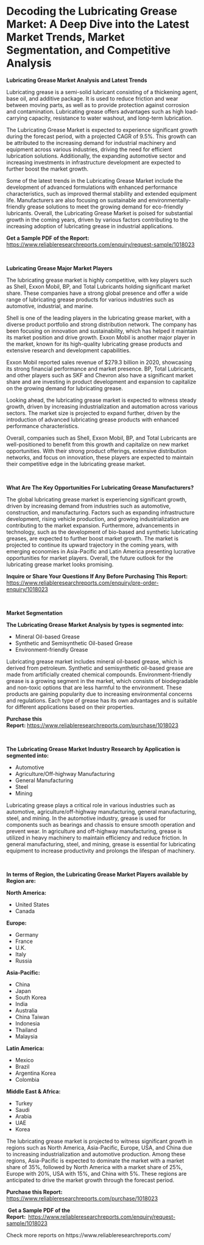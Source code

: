 <p><h1>Decoding the Lubricating Grease Market: A Deep Dive into the Latest Market Trends, Market Segmentation, and Competitive Analysis</h1></p><p><strong>Lubricating Grease Market Analysis and Latest Trends</strong></p>
<p><p>Lubricating grease is a semi-solid lubricant consisting of a thickening agent, base oil, and additive package. It is used to reduce friction and wear between moving parts, as well as to provide protection against corrosion and contamination. Lubricating grease offers advantages such as high load-carrying capacity, resistance to water washout, and long-term lubrication.</p><p>The Lubricating Grease Market is expected to experience significant growth during the forecast period, with a projected CAGR of 9.5%. This growth can be attributed to the increasing demand for industrial machinery and equipment across various industries, driving the need for efficient lubrication solutions. Additionally, the expanding automotive sector and increasing investments in infrastructure development are expected to further boost the market growth.</p><p>Some of the latest trends in the Lubricating Grease Market include the development of advanced formulations with enhanced performance characteristics, such as improved thermal stability and extended equipment life. Manufacturers are also focusing on sustainable and environmentally-friendly grease solutions to meet the growing demand for eco-friendly lubricants. Overall, the Lubricating Grease Market is poised for substantial growth in the coming years, driven by various factors contributing to the increasing adoption of lubricating grease in industrial applications.</p></p>
<p><strong>Get a Sample PDF of the Report:&nbsp;</strong> <a href="https://www.reliableresearchreports.com/enquiry/request-sample/1018023">https://www.reliableresearchreports.com/enquiry/request-sample/1018023</a></p>
<p>&nbsp;</p>
<p><strong>Lubricating Grease Major Market Players</strong></p>
<p><p>The lubricating grease market is highly competitive, with key players such as Shell, Exxon Mobil, BP, and Total Lubricants holding significant market share. These companies have a strong global presence and offer a wide range of lubricating grease products for various industries such as automotive, industrial, and marine.</p><p>Shell is one of the leading players in the lubricating grease market, with a diverse product portfolio and strong distribution network. The company has been focusing on innovation and sustainability, which has helped it maintain its market position and drive growth. Exxon Mobil is another major player in the market, known for its high-quality lubricating grease products and extensive research and development capabilities.</p><p>Exxon Mobil reported sales revenue of $279.3 billion in 2020, showcasing its strong financial performance and market presence. BP, Total Lubricants, and other players such as SKF and Chevron also have a significant market share and are investing in product development and expansion to capitalize on the growing demand for lubricating grease.</p><p>Looking ahead, the lubricating grease market is expected to witness steady growth, driven by increasing industrialization and automation across various sectors. The market size is projected to expand further, driven by the introduction of advanced lubricating grease products with enhanced performance characteristics.</p><p>Overall, companies such as Shell, Exxon Mobil, BP, and Total Lubricants are well-positioned to benefit from this growth and capitalize on new market opportunities. With their strong product offerings, extensive distribution networks, and focus on innovation, these players are expected to maintain their competitive edge in the lubricating grease market.</p></p>
<p>&nbsp;</p>
<p><strong>What Are The Key Opportunities For Lubricating Grease Manufacturers?</strong></p>
<p><p>The global lubricating grease market is experiencing significant growth, driven by increasing demand from industries such as automotive, construction, and manufacturing. Factors such as expanding infrastructure development, rising vehicle production, and growing industrialization are contributing to the market expansion. Furthermore, advancements in technology, such as the development of bio-based and synthetic lubricating greases, are expected to further boost market growth. The market is projected to continue its upward trajectory in the coming years, with emerging economies in Asia-Pacific and Latin America presenting lucrative opportunities for market players. Overall, the future outlook for the lubricating grease market looks promising.</p></p>
<p><strong>Inquire or Share Your Questions If Any Before Purchasing This Report:</strong> <a href="https://www.reliableresearchreports.com/enquiry/pre-order-enquiry/1018023">https://www.reliableresearchreports.com/enquiry/pre-order-enquiry/1018023</a></p>
<p>&nbsp;</p>
<p><strong>Market Segmentation</strong></p>
<p><strong>The Lubricating Grease Market Analysis by types is segmented into:</strong></p>
<p><ul><li>Mineral Oil-based Grease</li><li>Synthetic and Semisynthetic Oil-based Grease</li><li>Environment-friendly Grease</li></ul></p>
<p><p>Lubricating grease market includes mineral oil-based grease, which is derived from petroleum. Synthetic and semisynthetic oil-based grease are made from artificially created chemical compounds. Environment-friendly grease is a growing segment in the market, which consists of biodegradable and non-toxic options that are less harmful to the environment. These products are gaining popularity due to increasing environmental concerns and regulations. Each type of grease has its own advantages and is suitable for different applications based on their properties.</p></p>
<p><strong>Purchase this Report:&nbsp;</strong><a href="https://www.reliableresearchreports.com/purchase/1018023">https://www.reliableresearchreports.com/purchase/1018023</a></p>
<p>&nbsp;</p>
<p><strong>The Lubricating Grease Market Industry Research by Application is segmented into:</strong></p>
<p><ul><li>Automotive</li><li>Agriculture/Off-highway Manufacturing</li><li>General Manufacturing</li><li>Steel</li><li>Mining</li></ul></p>
<p><p>Lubricating grease plays a critical role in various industries such as automotive, agriculture/off-highway manufacturing, general manufacturing, steel, and mining. In the automotive industry, grease is used for components such as bearings and chassis to ensure smooth operation and prevent wear. In agriculture and off-highway manufacturing, grease is utilized in heavy machinery to maintain efficiency and reduce friction. In general manufacturing, steel, and mining, grease is essential for lubricating equipment to increase productivity and prolongs the lifespan of machinery.</p></p>
<p>&nbsp;</p>
<p><strong>In terms of Region, the Lubricating Grease Market Players available by Region are:</strong></p>
<p>
    <p> <strong> North America: </strong>
        <ul>
            <li>United States</li>
            <li>Canada</li>
        </ul>
        </p> 
    <p> <strong> Europe: </strong>
        <ul>
            <li>Germany</li>
            <li>France</li>
            <li>U.K.</li>
            <li>Italy</li>
            <li>Russia</li>
        </ul>
        </p> 
    <p> <strong> Asia-Pacific: </strong>
        <ul>
            <li>China</li>
            <li>Japan</li>
            <li>South Korea</li>
            <li>India</li>
            <li>Australia</li>
            <li>China Taiwan</li>
            <li>Indonesia</li>
            <li>Thailand</li>
            <li>Malaysia</li>
        </ul>
        </p> 
    <p> <strong> Latin America: </strong>
        <ul>
            <li>Mexico</li>
            <li>Brazil</li>
            <li>Argentina Korea</li>
            <li>Colombia</li>
        </ul>
        </p> 
    <p> <strong> Middle East & Africa: </strong>
        <ul>
            <li>Turkey</li>
            <li>Saudi</li>
            <li>Arabia</li>
            <li>UAE</li>
            <li>Korea</li>
        </ul>
    </p>
    </p>
<p><p>The lubricating grease market is projected to witness significant growth in regions such as North America, Asia-Pacific, Europe, USA, and China due to increasing industrialization and automotive production. Among these regions, Asia-Pacific is expected to dominate the market with a market share of 35%, followed by North America with a market share of 25%, Europe with 20%, USA with 15%, and China with 5%. These regions are anticipated to drive the market growth through the forecast period.</p></p>
<p><strong>Purchase this Report: </strong><a href="https://www.reliableresearchreports.com/purchase/1018023">https://www.reliableresearchreports.com/purchase/1018023</a></p>
<p>&nbsp;<strong>Get a Sample PDF of the Report:&nbsp;&nbsp;</strong><a href="https://www.reliableresearchreports.com/enquiry/request-sample/1018023">https://www.reliableresearchreports.com/enquiry/request-sample/1018023</a></p>
<p><strong></strong></p>
<p>Check more reports on https://www.reliableresearchreports.com/</p>